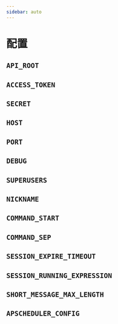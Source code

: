 ```yaml
---
sidebar: auto
---
```


# 配置

## `API_ROOT`

## `ACCESS_TOKEN`

## `SECRET`

## `HOST`

## `PORT`

## `DEBUG`

## `SUPERUSERS`

## `NICKNAME`

## `COMMAND_START`

## `COMMAND_SEP`

## `SESSION_EXPIRE_TIMEOUT`

## `SESSION_RUNNING_EXPRESSION`

## `SHORT_MESSAGE_MAX_LENGTH`

## `APSCHEDULER_CONFIG`
